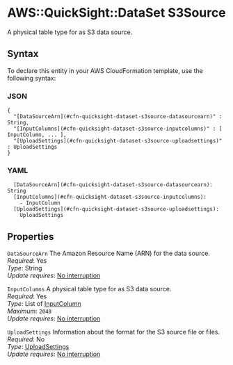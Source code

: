 # AWS::QuickSight::DataSet S3Source<a name="aws-properties-quicksight-dataset-s3source"></a>

A physical table type for as S3 data source\.

## Syntax<a name="aws-properties-quicksight-dataset-s3source-syntax"></a>

To declare this entity in your AWS CloudFormation template, use the following syntax:

### JSON<a name="aws-properties-quicksight-dataset-s3source-syntax.json"></a>

```
{
  "[DataSourceArn](#cfn-quicksight-dataset-s3source-datasourcearn)" : String,
  "[InputColumns](#cfn-quicksight-dataset-s3source-inputcolumns)" : [ InputColumn, ... ],
  "[UploadSettings](#cfn-quicksight-dataset-s3source-uploadsettings)" : UploadSettings
}
```

### YAML<a name="aws-properties-quicksight-dataset-s3source-syntax.yaml"></a>

```
  [DataSourceArn](#cfn-quicksight-dataset-s3source-datasourcearn): String
  [InputColumns](#cfn-quicksight-dataset-s3source-inputcolumns): 
    - InputColumn
  [UploadSettings](#cfn-quicksight-dataset-s3source-uploadsettings): 
    UploadSettings
```

## Properties<a name="aws-properties-quicksight-dataset-s3source-properties"></a>

`DataSourceArn`  <a name="cfn-quicksight-dataset-s3source-datasourcearn"></a>
The Amazon Resource Name \(ARN\) for the data source\.  
*Required*: Yes  
*Type*: String  
*Update requires*: [No interruption](https://docs.aws.amazon.com/AWSCloudFormation/latest/UserGuide/using-cfn-updating-stacks-update-behaviors.html#update-no-interrupt)

`InputColumns`  <a name="cfn-quicksight-dataset-s3source-inputcolumns"></a>
A physical table type for as S3 data source\.  
*Required*: Yes  
*Type*: List of [InputColumn](aws-properties-quicksight-dataset-inputcolumn.md)  
*Maximum*: `2048`  
*Update requires*: [No interruption](https://docs.aws.amazon.com/AWSCloudFormation/latest/UserGuide/using-cfn-updating-stacks-update-behaviors.html#update-no-interrupt)

`UploadSettings`  <a name="cfn-quicksight-dataset-s3source-uploadsettings"></a>
Information about the format for the S3 source file or files\.  
*Required*: No  
*Type*: [UploadSettings](aws-properties-quicksight-dataset-uploadsettings.md)  
*Update requires*: [No interruption](https://docs.aws.amazon.com/AWSCloudFormation/latest/UserGuide/using-cfn-updating-stacks-update-behaviors.html#update-no-interrupt)